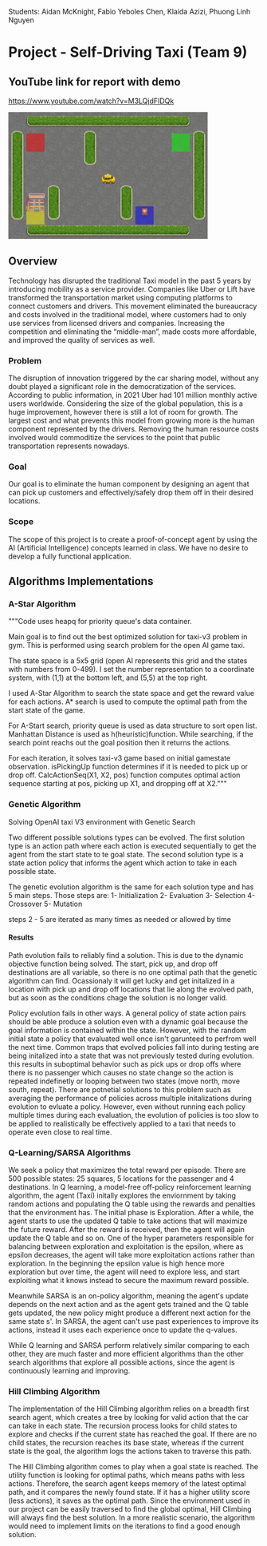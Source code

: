 Students: Aidan McKnight, Fabio Yeboles Chen, Klaida Azizi, Phuong Linh Nguyen 

# Project - Self-Driving Taxi (Team 9) 
## YouTube link for report with demo
https://www.youtube.com/watch?v=M3LQjdFIDQk

<img src="https://github.com/Phuongln15/Team9_AI/blob/main/taxi.PNG" alt="J" width="400"/>

## Overview

Technology has disrupted the traditional Taxi model in the past 5 years by introducing mobility as a service provider. Companies like Uber or Lift have transformed the transportation market using computing platforms to connect customers and drivers. This movement eliminated the bureaucracy and costs involved in the traditional model, where customers had to only use services from licensed drivers and companies. Increasing the competition and eliminating the “middle-man”, made costs more affordable, and improved the quality of services as well. 

### Problem
The disruption of innovation triggered by the car sharing model, without any doubt played a significant role in the democratization of the services. According to public information, in 2021 Uber had 101 million monthly active users worldwide. Considering the size of the global population, this is a huge improvement, however there is still a lot of room for growth. The largest cost and what prevents this model from growing more is the human component represented by the drivers.  Removing the human resource costs involved would commoditize the services to the point that public transportation represents nowadays.  

### Goal
Our goal is to eliminate the human component by designing an agent that can pick up customers and effectively/safely drop them off in their desired locations. 

### Scope
The scope of this project is to create a proof-of-concept agent by using the AI (Artificial Intelligence) concepts learned in class. We have no desire to develop a fully functional application. 

## Algorithms Implementations

### A-Star Algorithm
"""Code uses heapq for priority queue's data container.

Main goal is to find out the best optimized solution for taxi-v3 problem in gym. 
This is performed using search problem for the open AI game taxi.

The state space is a 5x5 grid (open AI represents this grid and the states with numbers from 0-499).
I set the number representation to a coordinate system, with (1,1) at the bottom left, and (5,5) at the top right.

I used A-Star Algorithm to search the state space and get the reward value for each actions.
A* search is used to compute the optimal path from the start state of the game.

For A-Start search, priority queue is used as data structure to sort open list. 
Manhattan Distance is used as h(heuristic)function.
While searching, if the search point reachs out the goal position then it returns the actions.

For each iteration, it solves taxi-v3 game based on initial gamestate observation.
isPickingUp function determines if it is needed to pick up or drop off. 
CalcActionSeq(X1, X2, pos) function computes optimal action sequence starting at pos, picking up X1, and dropping off at X2."""


### Genetic Algorithm
Solving OpenAI taxi V3 environment with Genetic Search

Two different possible solutions types can be evolved. 
The first solution type is an action path where each action is executed sequentially to get the agent from the start state to te goal state.
The second solution type is a state action policy that informs the agent which action to take in each possible state.

The genetic evolution algorithm is the same for each solution type and has 5 main steps.
Those steps are:
1- Initialization 
2- Evaluation
3- Selection 
4- Crossover 
5- Mutation 

steps 2 - 5 are iterated as many times as needed or allowed by time 

#### Results
Path evolution fails to reliably find a solution. This is due to the dynamic objective function being solved. The start, pick up, and drop off destinations are all variable, so there is no one optimal path that the genetic algorithm can find. Ocassionaly it will get lucky and get initalized in a location with pick up and drop off locations that lie along the evolved path, but as soon as the conditions chage the solution is no longer valid.

Policy evolution fails in other ways. A general policy of state action pairs should be able produce a solution even with a dynamic goal because the goal information is contained within the state. However, with the random initial state a policy that evaluated well once isn't garunteed to perfrom well the next time. Common traps that evolved policies fall into during testing are being initalized into a state that was not previously tested during evolution. this results in suboptimal behavior such as pick ups or drop offs where there is no passenger which causes no state change so the action is repeated indefinetly or looping between two states (move north, move south, repeat). There are potnetial solutions to this problem such as averaging the performance of policies across multiple initalizations during evolution to evluate a policy. However, even without running each policy multiple times during each evaluation, the evolution of policies is too slow to be applied to realistically be effectively applied to a taxi that needs to operate even close to real time.

### Q-Learning/SARSA Algorithms

We seek a policy that maximizes the total reward per episode. There are 500 possible states: 25 squares, 5 locations for the passenger and 4 destinations.
In Q learning, a model-free off-policy reinforcement learning algorithm, the agent (Taxi) initally explores the enviornment by taking random actions and populating the Q table using the rewards and penalties that the environment has. The initial phase is Exploration. After a while, the agent starts to use the updated Q table to take actions that will maximize the future reward. After the reward is received, then the agent will again update the Q table and so on. One of the hyper parameters responsible for balancing between exploration and exploitation is the epsilon, where as epsilon decreases, the agent will take more exploitation actions rather than exploration. In the beginning the epsilon value is high hence more exploration but over time, the agent will need to explore less, and start exploiting what it knows instead to secure the maximum reward possible.

Meanwhile SARSA is an on-policy algorithm, meaning the agent's update depends on the next action and as the agent gets trained and the Q table gets updated, the new policy might produce a different next action for the same state s'. In SARSA, the agent can't use past experiences to improve its actions, instead it uses each experience once to update the q-values.

While Q learning and SARSA perform relatively similar comparing to each other, they are much faster and more efficient algorithms than the other search algorithms that explore all possible actions, since the agent is continuously learning and improving.


### Hill Climbing Algorithm

The implementation of the Hill Climbing algorithm relies on a breadth first search agent, which creates a tree by looking for valid action that the car can take in each state. The recursion process looks for child states to explore and checks if the current state has reached the goal. If there are no child states, the recursion reaches its base state, whereas if the current state is the goal, the algorithm logs the actions taken to traverse this path.  

The Hill Climbing algorithm comes to play when a goal state is reached. The utility function is looking for optimal paths, which means paths with less actions. Therefore, the search agent keeps memory of the latest optimal path, and it compares the newly found state. If it has a higher utility score (less actions), it saves as the optimal path. Since the environment used in our project can be easily traversed to find the global optimal, Hill Climbing will always find the best solution. In a more realistic scenario, the algorithm would need to implement limits on the iterations to find a good enough solution. 
